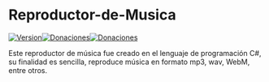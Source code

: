 # Reproductor-de-Musica

[![Version](https://img.shields.io/badge/Versi%C3%B3n-2.0-red)](https://github.com/Ts-Pytham/Reproductor-de-Musica/releases/tag/2.0)[![Donaciones](https://img.shields.io/badge/Donaciones-$$$-blue)](https://paypal.me/johansanchezdl?locale.x=es_XC)[![Donaciones](https://img.shields.io/badge/Taglib-Sharp-green)](https://github.com/mono/taglib-sharp)

Este reproductor de música fue creado en el lenguaje de programación C#, su finalidad es sencilla, reproduce música en formato mp3, wav, WebM, entre otros.

